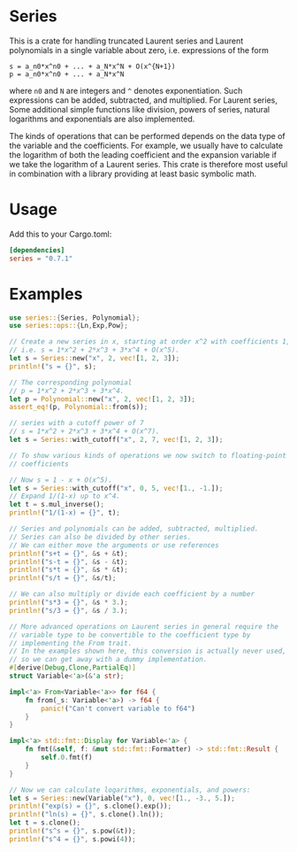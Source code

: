 # Series

This is a crate for handling truncated Laurent series and Laurent
polynomials in a single variable about zero, i.e. expressions of the
form

```
s = a_n0*x^n0 + ... + a_N*x^N + O(x^{N+1})
p = a_n0*x^n0 + ... + a_N*x^N
```

where `n0` and `N` are integers and `^` denotes exponentiation. Such
expressions can be added, subtracted, and multiplied. For Laurent series,
Some additional simple functions like division, powers of series,
natural logarithms and exponentials are also implemented.

The kinds of operations that can be performed depends on the data
type of the variable and the coefficients. For example, we usually
have to calculate the logarithm of both the leading coefficient and
the expansion variable if we take the logarithm of a Laurent
series. This crate is therefore most useful in combination with a
library providing at least basic symbolic math.

# Usage

Add this to your Cargo.toml:

```toml
[dependencies]
series = "0.7.1"
```

# Examples

```rust
use series::{Series, Polynomial};
use series::ops::{Ln,Exp,Pow};

// Create a new series in x, starting at order x^2 with coefficients 1, 2, 3,
// i.e. s = 1*x^2 + 2*x^3 + 3*x^4 + O(x^5).
let s = Series::new("x", 2, vec![1, 2, 3]);
println!("s = {}", s);

// The corresponding polynomial
// p = 1*x^2 + 2*x^3 + 3*x^4.
let p = Polynomial::new("x", 2, vec![1, 2, 3]);
assert_eq!(p, Polynomial::from(s));

// series with a cutoff power of 7
// s = 1*x^2 + 2*x^3 + 3*x^4 + O(x^7).
let s = Series::with_cutoff("x", 2, 7, vec![1, 2, 3]);

// To show various kinds of operations we now switch to floating-point
// coefficients

// Now s = 1 - x + O(x^5).
let s = Series::with_cutoff("x", 0, 5, vec![1., -1.]);
// Expand 1/(1-x) up to x^4.
let t = s.mul_inverse();
println!("1/(1-x) = {}", t);

// Series and polynomials can be added, subtracted, multiplied.
// Series can also be divided by other series.
// We can either move the arguments or use references
println!("s+t = {}", &s + &t);
println!("s-t = {}", &s - &t);
println!("s*t = {}", &s * &t);
println!("s/t = {}", &s/t);

// We can also multiply or divide each coefficient by a number
println!("s*3 = {}", &s * 3.);
println!("s/3 = {}", &s / 3.);

// More advanced operations on Laurent series in general require the
// variable type to be convertible to the coefficient type by
// implementing the From trait.
// In the examples shown here, this conversion is actually never used,
// so we can get away with a dummy implementation.
#[derive(Debug,Clone,PartialEq)]
struct Variable<'a>(&'a str);

impl<'a> From<Variable<'a>> for f64 {
    fn from(_s: Variable<'a>) -> f64 {
        panic!("Can't convert variable to f64")
    }
}

impl<'a> std::fmt::Display for Variable<'a> {
    fn fmt(&self, f: &mut std::fmt::Formatter) -> std::fmt::Result {
        self.0.fmt(f)
    }
}

// Now we can calculate logarithms, exponentials, and powers:
let s = Series::new(Variable("x"), 0, vec![1., -3., 5.]);
println!("exp(s) = {}", s.clone().exp());
println!("ln(s) = {}", s.clone().ln());
let t = s.clone();
println!("s^s = {}", s.pow(&t));
println!("s^4 = {}", s.powi(4));
```
